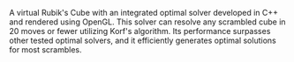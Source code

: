 A virtual Rubik's Cube with an integrated optimal solver developed in C++ and rendered using OpenGL. This solver can resolve any scrambled cube in 20 moves or fewer utilizing Korf's algorithm. Its performance surpasses other tested optimal solvers, and it efficiently generates optimal solutions for most scrambles.
